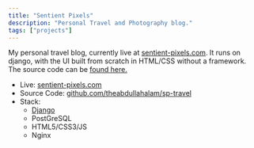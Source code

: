 ```yaml
---
title: "Sentient Pixels"
description: "Personal Travel and Photography blog."
tags: ["projects"]
---
```

My personal travel blog, currently live at [sentient-pixels.com](https://sentient-pixels.com/). It runs on django, with the UI built from scratch in HTML/CSS without a framework. The source code can be [found here.]()

- Live: [sentient-pixels.com](https://sentient-pixels.com)
- Source Code: [github.com/theabdullahalam/sp-travel](https://github.com/theabdullahalam/sp-travel)
- Stack:
	- [Django](/garden/django)
	- PostGreSQL
	- HTML5/CSS3/JS
	- Nginx